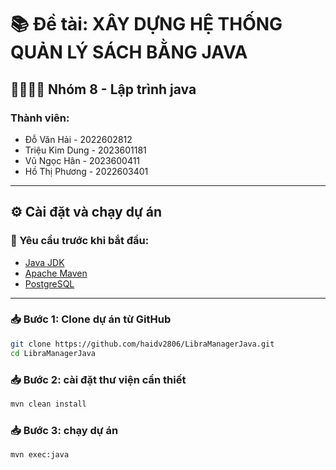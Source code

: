 # 📚 Đề tài: XÂY DỰNG HỆ THỐNG QUẢN LÝ SÁCH BẰNG JAVA

## 👨‍👩‍👧‍👦 Nhóm 8 - Lập trình java

### Thành viên:
- Đỗ Văn Hải - 2022602812  
- Triệu Kim Dung - 2023601181  
- Vũ Ngọc Hân - 2023600411
- Hồ Thị Phương - 2022603401

---

## ⚙️ Cài đặt và chạy dự án

### 🔧 Yêu cầu trước khi bắt đầu:
- [Java JDK](https://www.oracle.com/java/technologies/downloads/)
- [Apache Maven](https://maven.apache.org/download.cgi)
- [PostgreSQL](https://www.postgresql.org/download/)

---

### 📥 Bước 1: Clone dự án từ GitHub
```bash
git clone https://github.com/haidv2806/LibraManagerJava.git
cd LibraManagerJava
```

### 📥 Bước 2: cài đặt thư viện cần thiết
```bash
mvn clean install
```

### 📥 Bước 3: chạy dự án
```bash
mvn exec:java
```
